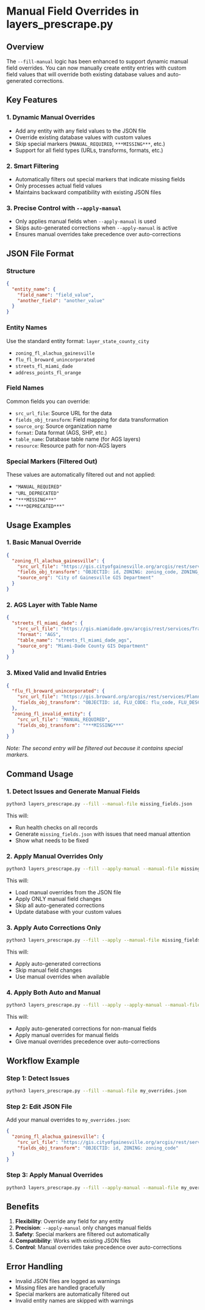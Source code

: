 # Manual Field Overrides in layers_prescrape.py

## Overview

The `--fill-manual` logic has been enhanced to support dynamic manual field overrides. You can now manually create entity entries with custom field values that will override both existing database values and auto-generated corrections.

## Key Features

### 1. **Dynamic Manual Overrides**
- Add any entity with any field values to the JSON file
- Override existing database values with custom values
- Skip special markers (`MANUAL_REQUIRED`, `***MISSING***`, etc.)
- Support for all field types (URLs, transforms, formats, etc.)

### 2. **Smart Filtering**
- Automatically filters out special markers that indicate missing fields
- Only processes actual field values
- Maintains backward compatibility with existing JSON files

### 3. **Precise Control with `--apply-manual`**
- Only applies manual fields when `--apply-manual` is used
- Skips auto-generated corrections when `--apply-manual` is active
- Ensures manual overrides take precedence over auto-corrections

## JSON File Format

### Structure
```json
{
  "entity_name": {
    "field_name": "field_value",
    "another_field": "another_value"
  }
}
```

### Entity Names
Use the standard entity format: `layer_state_county_city`
- `zoning_fl_alachua_gainesville`
- `flu_fl_broward_unincorporated`
- `streets_fl_miami_dade`
- `address_points_fl_orange`

### Field Names
Common fields you can override:
- `src_url_file`: Source URL for the data
- `fields_obj_transform`: Field mapping for data transformation
- `source_org`: Source organization name
- `format`: Data format (AGS, SHP, etc.)
- `table_name`: Database table name (for AGS layers)
- `resource`: Resource path for non-AGS layers

### Special Markers (Filtered Out)
These values are automatically filtered out and not applied:
- `"MANUAL_REQUIRED"`
- `"URL_DEPRECATED"`
- `"***MISSING***"`
- `"***DEPRECATED***"`

## Usage Examples

### 1. Basic Manual Override
```json
{
  "zoning_fl_alachua_gainesville": {
    "src_url_file": "https://gis.cityofgainesville.org/arcgis/rest/services/Zoning/MapServer/0",
    "fields_obj_transform": "OBJECTID: id, ZONING: zoning_code, ZONING_DESC: zoning_description",
    "source_org": "City of Gainesville GIS Department"
  }
}
```

### 2. AGS Layer with Table Name
```json
{
  "streets_fl_miami_dade": {
    "src_url_file": "https://gis.miamidade.gov/arcgis/rest/services/Transportation/Streets/MapServer/0",
    "format": "AGS",
    "table_name": "streets_fl_miami_dade_ags",
    "source_org": "Miami-Dade County GIS Department"
  }
}
```

### 3. Mixed Valid and Invalid Entries
```json
{
  "flu_fl_broward_unincorporated": {
    "src_url_file": "https://gis.broward.org/arcgis/rest/services/Planning/FutureLandUse/MapServer/0",
    "fields_obj_transform": "OBJECTID: id, FLU_CODE: flu_code, FLU_DESC: flu_description"
  },
  "zoning_fl_invalid_entity": {
    "src_url_file": "MANUAL_REQUIRED",
    "fields_obj_transform": "***MISSING***"
  }
}
```
*Note: The second entry will be filtered out because it contains special markers.*

## Command Usage

### 1. Detect Issues and Generate Manual Fields
```bash
python3 layers_prescrape.py --fill --manual-file missing_fields.json
```
This will:
- Run health checks on all records
- Generate `missing_fields.json` with issues that need manual attention
- Show what needs to be fixed

### 2. Apply Manual Overrides Only
```bash
python3 layers_prescrape.py --fill --apply-manual --manual-file missing_fields.json
```
This will:
- Load manual overrides from the JSON file
- Apply ONLY manual field changes
- Skip all auto-generated corrections
- Update database with your custom values

### 3. Apply Auto Corrections Only
```bash
python3 layers_prescrape.py --fill --apply --manual-file missing_fields.json
```
This will:
- Apply auto-generated corrections
- Skip manual field changes
- Use manual overrides when available

### 4. Apply Both Auto and Manual
```bash
python3 layers_prescrape.py --fill --apply --apply-manual --manual-file missing_fields.json
```
This will:
- Apply auto-generated corrections for non-manual fields
- Apply manual overrides for manual fields
- Give manual overrides precedence over auto-corrections

## Workflow Example

### Step 1: Detect Issues
```bash
python3 layers_prescrape.py --fill --manual-file my_overrides.json
```

### Step 2: Edit JSON File
Add your manual overrides to `my_overrides.json`:
```json
{
  "zoning_fl_alachua_gainesville": {
    "src_url_file": "https://gis.cityofgainesville.org/arcgis/rest/services/Zoning/MapServer/0",
    "fields_obj_transform": "OBJECTID: id, ZONING: zoning_code"
  }
}
```

### Step 3: Apply Manual Overrides
```bash
python3 layers_prescrape.py --fill --apply-manual --manual-file my_overrides.json
```

## Benefits

1. **Flexibility**: Override any field for any entity
2. **Precision**: `--apply-manual` only changes manual fields
3. **Safety**: Special markers are filtered out automatically
4. **Compatibility**: Works with existing JSON files
5. **Control**: Manual overrides take precedence over auto-corrections

## Error Handling

- Invalid JSON files are logged as warnings
- Missing files are handled gracefully
- Special markers are automatically filtered out
- Invalid entity names are skipped with warnings 